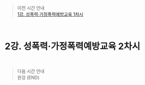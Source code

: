 > 이전 시간 안내  
> [1강. 성폭력·가정폭력예방교육 1차시](./01_Sexual_Violence_Family_Violence_Prevention_Education1.md)  

<br>

# 2강. 성폭력·가정폭력예방교육 2차시  

<br>

> 다음 시간 안내  
> 완강 (END)  
